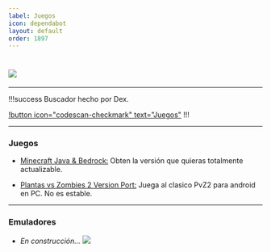 ```yaml
---
label: Juegos
icon: dependabot
layout: default
order: 1897
---
```


# ![](https://i.postimg.cc/3R53SB35/banner-items-lcdh-1.png)

---


!!!success Buscador hecho por Dex.

[!button icon="codescan-checkmark" text="Juegos"](https://tiny.cc/noirpc)
!!!


---

### **Juegos**

- [Minecraft Java & Bedrock:](https://noiroom.tech/Tutoriales/minecraft)
Obten la versión que quieras totalmente actualizable.


- [Plantas vs Zombies 2 Version Port:](https://gamejolt.com/games/Xuwugames_PVZ_Void/714049)
Juega al clasico PvZ2 para android en PC. No es estable.


---

### **Emuladores**

- *En construcción... ![](https://images-ext-1.discordapp.net/external/4YQiWQevguiDbfOGmq5orfGp-lMulNDAHYaXL-aHh5M/https/i.imgur.com/tFp98Tp.png?width=31&height=31)*


